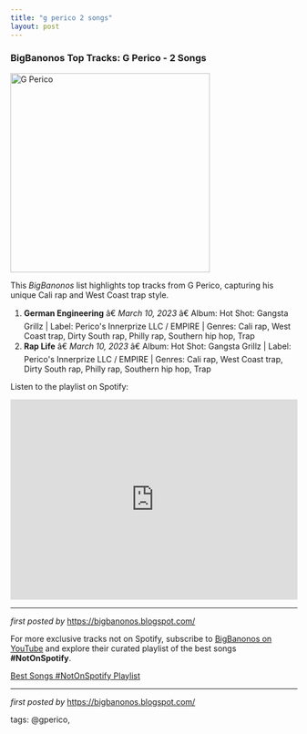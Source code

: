 ```yaml
---
title: "g perico 2 songs"
layout: post
---
```

<h3>BigBanonos Top Tracks: G Perico - 2 Songs</h3>
<div class="separator"> <a href="https://media.npr.org/assets/img/2017/12/11/g-perico-press_wide-f5fb975b9a22d385e90d5ddb8786df7ba539fbeb.jpg?s=1100&c=85&f=jpeg" > <img alt="G Perico" border="0" height="350" src="https://media.npr.org/assets/img/2017/12/11/g-perico-press_wide-f5fb975b9a22d385e90d5ddb8786df7ba539fbeb.jpg?s=1100&c=85&f=jpeg" /> </a>
</div> <p>This <em>BigBanonos</em> list highlights top tracks from G Perico, capturing his unique Cali rap and West Coast trap style.</p> <ol> <li><strong>German Engineering</strong> â€ <em>March 10, 2023</em> â€ Album: Hot Shot: Gangsta Grillz | Label: Perico's Innerprize LLC / EMPIRE | Genres: Cali rap, West Coast trap, Dirty South rap, Philly rap, Southern hip hop, Trap</li> <li><strong>Rap Life</strong> â€ <em>March 10, 2023</em> â€ Album: Hot Shot: Gangsta Grillz | Label: Perico's Innerprize LLC / EMPIRE | Genres: Cali rap, West Coast trap, Dirty South rap, Philly rap, Southern hip hop, Trap</li>
</ol> <p>Listen to the playlist on Spotify:</p>
<iframe src="https://open.spotify.com/embed/playlist/4aMNwYHzcy0oxUggjpCKyp?utm_source=generator" width="100%" height="352" frameBorder="0" allowfullscreen="" allow="autoplay; clipboard-write; encrypted-media; fullscreen; picture-in-picture" loading="lazy"></iframe> <hr />
<p><em>first posted by</em> <a href="https://bigbanonos.blogspot.com/" rel="noopener" target="_new">https://bigbanonos.blogspot.com/</a></p>


<!--Subscribe and Playlist Links-->
<div>
    <p>For more exclusive tracks not on Spotify, subscribe to <a href="https://www.youtube.com/@BigBanonos" target="_blank">BigBanonos on YouTube</a> and explore their curated playlist of the best songs <strong>#NotOnSpotify</strong>.</p>
    <p><a href="https://www.youtube.com/playlist?list=PLtuNtuTatqI0kFahUCbtbfenC_ET5O_tr" target="_blank">Best Songs #NotOnSpotify Playlist<br /></a></p></div>

<hr />

<p><em>first posted by</em> <a href="https://bigbanonos.blogspot.com/" rel="noopener" target="_new">https://bigbanonos.blogspot.com/</a></p>

<p>tags: @gperico,</p>
